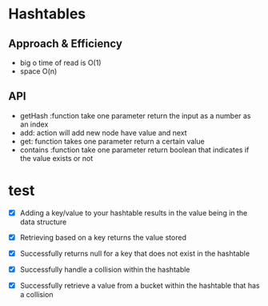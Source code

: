 # Hashtables
 
## Approach & Efficiency
- big o time of read is O(1)
- space O(n)
## API
- getHash :function take one parameter return the input as a number as an index
- add: action will add new node have value and next
- get: function takes one parameter return a certain value 
- contains :function take one parameter return boolean that indicates if the value exists or not
# test
- [x] Adding a key/value to your hashtable results in the value being in the data structure
- [x] Retrieving based on a key returns the value stored
- [x] Successfully returns null for a key that does not exist in the hashtable
- [x] Successfully handle a collision within the hashtable
- [x] Successfully retrieve a value from a bucket within the hashtable that has a collision


